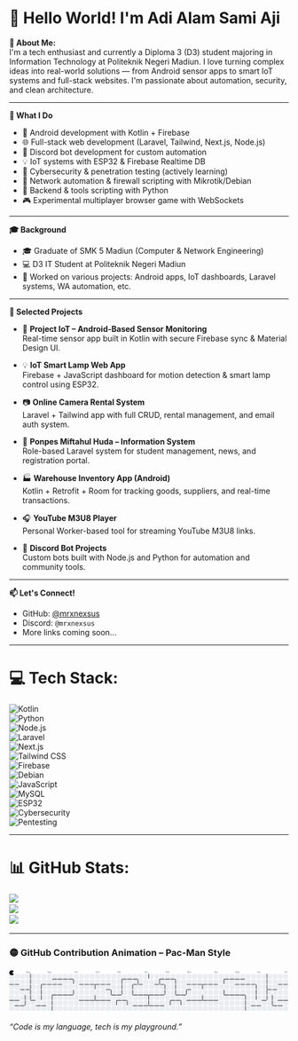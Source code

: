 # 💫 Hello World! I'm Adi Alam Sami Aji

**💫 About Me:**  
I'm a tech enthusiast and currently a Diploma 3 (D3) student majoring in Information Technology at Politeknik Negeri Madiun. I love turning complex ideas into real-world solutions — from Android sensor apps to smart IoT systems and full-stack websites. I'm passionate about automation, security, and clean architecture.

---

**🧠 What I Do**  
- 📱 Android development with Kotlin + Firebase  
- 🌐 Full-stack web development (Laravel, Tailwind, Next.js, Node.js)  
- 🤖 Discord bot development for custom automation  
- 💡 IoT systems with ESP32 & Firebase Realtime DB  
- 🔐 Cybersecurity & penetration testing (actively learning)  
- 🧠 Network automation & firewall scripting with Mikrotik/Debian  
- 🐍 Backend & tools scripting with Python  
- 🎮 Experimental multiplayer browser game with WebSockets  

---

**🎓 Background**  
- 🎓 Graduate of SMK 5 Madiun (Computer & Network Engineering)  
- 💻 D3 IT Student at Politeknik Negeri Madiun  
- 🧪 Worked on various projects: Android apps, IoT dashboards, Laravel systems, WA automation, etc.  

---

**💼 Selected Projects**  
- 📱 **Project IoT – Android-Based Sensor Monitoring**  
  Real-time sensor app built in Kotlin with secure Firebase sync & Material Design UI.

- 💡 **IoT Smart Lamp Web App**  
  Firebase + JavaScript dashboard for motion detection & smart lamp control using ESP32.

- 📷 **Online Camera Rental System**  
  Laravel + Tailwind app with full CRUD, rental management, and email auth system.

- 🕌 **Ponpes Miftahul Huda – Information System**  
  Role-based Laravel system for student management, news, and registration portal.

- 🏭 **Warehouse Inventory App (Android)**  
  Kotlin + Retrofit + Room for tracking goods, suppliers, and real-time transactions.

- 🎧 **YouTube M3U8 Player**  
  Personal Worker-based tool for streaming YouTube M3U8 links.

- 🤖 **Discord Bot Projects**  
  Custom bots built with Node.js and Python for automation and community tools.

---

**📫 Let's Connect!**  
- GitHub: [@mrxnexsus](https://github.com/mrxnexsus)  
- Discord: `@mrxnexsus`  
- More links coming soon...

---

# 💻 Tech Stack:
![Kotlin](https://img.shields.io/badge/kotlin-%230095D5.svg?style=for-the-badge&logo=kotlin&logoColor=white)  
![Python](https://img.shields.io/badge/python-3776AB?style=for-the-badge&logo=python&logoColor=white)  
![Node.js](https://img.shields.io/badge/node.js-6DA55F?style=for-the-badge&logo=node.js&logoColor=white)  
![Laravel](https://img.shields.io/badge/laravel-%23FF2D20.svg?style=for-the-badge&logo=laravel&logoColor=white)  
![Next.js](https://img.shields.io/badge/next.js-000000?style=for-the-badge&logo=nextdotjs&logoColor=white)  
![Tailwind CSS](https://img.shields.io/badge/tailwindcss-%2338B2AC.svg?style=for-the-badge&logo=tailwind-css&logoColor=white)  
![Firebase](https://img.shields.io/badge/firebase-%23039BE5.svg?style=for-the-badge&logo=firebase)  
![Debian](https://img.shields.io/badge/debian-A81D33?style=for-the-badge&logo=debian&logoColor=white)  
![JavaScript](https://img.shields.io/badge/javascript-%23323330.svg?style=for-the-badge&logo=javascript)  
![MySQL](https://img.shields.io/badge/mysql-%2300f.svg?style=for-the-badge&logo=mysql&logoColor=white)  
![ESP32](https://img.shields.io/badge/ESP32-000000?style=for-the-badge&logo=espressif&logoColor=white)  
![Cybersecurity](https://img.shields.io/badge/Cybersecurity-232F3E?style=for-the-badge&logo=protonvpn&logoColor=white)  
![Pentesting](https://img.shields.io/badge/Pentesting-5B2C6F?style=for-the-badge&logo=hackthebox&logoColor=white)

---

# 📊 GitHub Stats:
![](https://github-readme-stats.vercel.app/api?username=mrxnexsus&theme=tokyonight&hide_border=false&count_private=true)  
![](https://github-readme-streak-stats.herokuapp.com/?user=mrxnexsus&theme=tokyonight&hide_border=false)  
![](https://github-readme-stats.vercel.app/api/top-langs/?username=mrxnexsus&theme=tokyonight&layout=compact&hide_border=false)

---

### 🟡 GitHub Contribution Animation – Pac-Man Style

![Pacman](https://github.com/adialam345/adialam345/blob/output/pacman-contribution-graph.svg)


_“Code is my language, tech is my playground.”_
